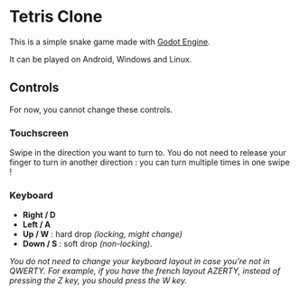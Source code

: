 # Tetris Clone

This is a simple snake game made with [Godot Engine](https://godotengine.org/).

It can be played on Android, Windows and Linux. 

## Controls

For now, you cannot change these controls.

### Touchscreen

Swipe in the direction you want to turn to. You do not need to release your finger to turn in another direction : you can turn multiple times in one swipe !

### Keyboard

- **Right / D**
- **Left / A**
- **Up / W** : hard drop *(locking, might change)*
- **Down / S** : soft drop *(non-locking)*.

*You do not need to change your keyboard layout in case you're not in QWERTY. For example, if you have the 
french layout AZERTY, instead of pressing the Z key, you should press the W key.*
